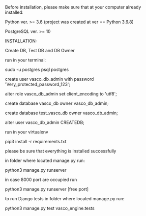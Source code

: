 Before installation, please make sure that at your computer already installed:

Python ver. >= 3.6  (project was created at ver == Python 3.6.8)

PostgreSQL ver. >= 10

INSTALLATION:

Create DB, Test DB and DB Owner

run in your terminal:

sudo -u postgres psql postgres

create user vasco_db_admin with password 'Very_protected_password_123';

alter role vasco_db_admin set client_encoding to 'utf8';

create database vasco_db owner vasco_db_admin;

create database test_vasco_db owner vasco_db_admin;

alter user vasco_db_admin CREATEDB;


run in your virtualenv 

pip3 install -r requirements.txt

please be sure that everything is installed successfully

in folder where located manage.py run:

python3 manage.py runserver

in case 8000 port are occupied run 

python3 manage.py runserver [free port]

to run Django tests in folder where located manage.py run:

python3 manage.py test vasco_engine.tests
